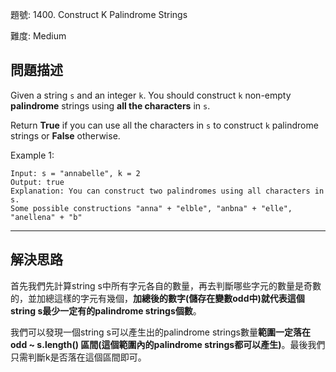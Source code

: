 題號: 1400. Construct K Palindrome Strings

難度: Medium

## 問題描述
Given a string `s` and an integer `k`. You should construct `k` non-empty **palindrome** strings using **all the characters** in `s`.

Return **True** if you can use all the characters in `s` to construct `k` palindrome strings or **False** otherwise.

Example 1:

```
Input: s = "annabelle", k = 2
Output: true
Explanation: You can construct two palindromes using all characters in s.
Some possible constructions "anna" + "elble", "anbna" + "elle", "anellena" + "b"
```
---
## 解決思路
首先我們先計算string s中所有字元各自的數量，再去判斷哪些字元的數量是奇數的，並加總這樣的字元有幾個，**加總後的數字(儲存在變數odd中)就代表這個string s最少一定有的palindrome strings個數**。

我們可以發現一個string s可以產生出的palindrome strings數量**範圍一定落在 odd ~ s.length() 區間(這個範圍內的palindrome strings都可以產生)**。最後我們只需判斷k是否落在這個區間即可。
